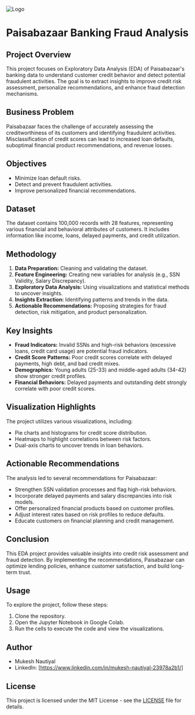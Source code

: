 ![Logo](https://your-image-url.com/logo.png)
# Paisabazaar Banking Fraud Analysis

## Project Overview

This project focuses on Exploratory Data Analysis (EDA) of Paisabazaar's banking data to understand customer credit behavior and detect potential fraudulent activities. The goal is to extract insights to improve credit risk assessment, personalize recommendations, and enhance fraud detection mechanisms.

## Business Problem

Paisabazaar faces the challenge of accurately assessing the creditworthiness of its customers and identifying fraudulent activities. Misclassification of credit scores can lead to increased loan defaults, suboptimal financial product recommendations, and revenue losses.

## Objectives

* Minimize loan default risks.
* Detect and prevent fraudulent activities.
* Improve personalized financial recommendations.

## Dataset

The dataset contains 100,000 records with 28 features, representing various financial and behavioral attributes of customers. It includes information like income, loans, delayed payments, and credit utilization.

## Methodology

1. **Data Preparation:** Cleaning and validating the dataset.
2. **Feature Engineering:** Creating new variables for analysis (e.g., SSN Validity, Salary Discrepancy).
3. **Exploratory Data Analysis:** Using visualizations and statistical methods to uncover insights.
4. **Insights Extraction:** Identifying patterns and trends in the data.
5. **Actionable Recommendations:** Proposing strategies for fraud detection, risk mitigation, and product personalization.

## Key Insights

* **Fraud Indicators:** Invalid SSNs and high-risk behaviors (excessive loans, credit card usage) are potential fraud indicators.
* **Credit Score Patterns:** Poor credit scores correlate with delayed payments, high debt, and bad credit mixes.
* **Demographics:** Young adults (25-33) and middle-aged adults (34-42) show stronger credit profiles.
* **Financial Behaviors:** Delayed payments and outstanding debt strongly correlate with poor credit scores.

## Visualization Highlights

The project utilizes various visualizations, including:

* Pie charts and histograms for credit score distribution.
* Heatmaps to highlight correlations between risk factors.
* Dual-axis charts to uncover trends in loan behaviors.

## Actionable Recommendations

The analysis led to several recommendations for Paisabazaar:

* Strengthen SSN validation processes and flag high-risk behaviors.
* Incorporate delayed payments and salary discrepancies into risk models.
* Offer personalized financial products based on customer profiles.
* Adjust interest rates based on risk profiles to reduce defaults.
* Educate customers on financial planning and credit management.

## Conclusion

This EDA project provides valuable insights into credit risk assessment and fraud detection. By implementing the recommendations, Paisabazaar can optimize lending policies, enhance customer satisfaction, and build long-term trust.

## Usage

To explore the project, follow these steps:

1. Clone the repository.
2. Open the Jupyter Notebook in Google Colab.
3. Run the cells to execute the code and view the visualizations.

## Author

* Mukesh Nautiyal
* LinkedIn: [https://www.linkedin.com/in/mukesh-nautiyal-23978a2b1/]

## License

This project is licensed under the MIT License - see the [LICENSE](LICENSE) file for details.
